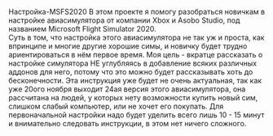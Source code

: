 Настройка-MSFS2020
В этом проекте я помогу разобраться новичкам в настройке авиасимулятора от компании Xbox и  Asobo Studio, под названием Microsoft Flight Simulator 2020.    
Суть в том, что настройка этого авиасимулятора не так уж и проста, как впринципе и многие другие хорошие симы, и новичку будет трудно ариентироваться в нём первое время. 
Моя цель - вкратце рассказать о настройке симулятора НЕ углубляясь в добавление всяких различных аддонов для него, потому что это можно будет рассказывать хоть до бесконечности. 
Эта инструкция уже будет не очень актуальная, так как уже 20ого ноября выходит 24ая версия этого авиасимулятора, она рассчитана на людей, у которых нету возможности купить новый сим, слишком слабый компьютер, или не хочет его покупать. 
Для первоначальной настройки надо будет уделить всего лишь 10 - 15 минут и внимательно следовать инструкции, в этом нет ничего сложного.
